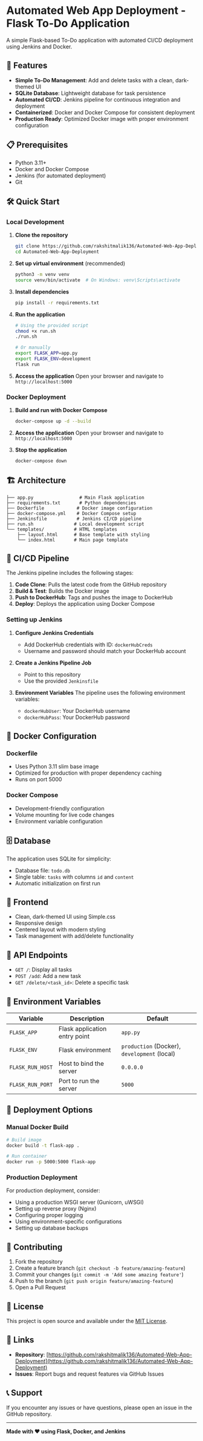 # Automated Web App Deployment - Flask To-Do Application

A simple Flask-based To-Do application with automated CI/CD deployment using Jenkins and Docker.

## 🚀 Features

- **Simple To-Do Management**: Add and delete tasks with a clean, dark-themed UI
- **SQLite Database**: Lightweight database for task persistence
- **Automated CI/CD**: Jenkins pipeline for continuous integration and deployment
- **Containerized**: Docker and Docker Compose for consistent deployment
- **Production Ready**: Optimized Docker image with proper environment configuration

## 📋 Prerequisites

- Python 3.11+
- Docker and Docker Compose
- Jenkins (for automated deployment)
- Git

## 🛠️ Quick Start

### Local Development

1. **Clone the repository**
   ```bash
   git clone https://github.com/rakshitmalik136/Automated-Web-App-Deployment.git
   cd Automated-Web-App-Deployment
   ```

2. **Set up virtual environment** (recommended)
   ```bash
   python3 -m venv venv
   source venv/bin/activate  # On Windows: venv\Scripts\activate
   ```

3. **Install dependencies**
   ```bash
   pip install -r requirements.txt
   ```

4. **Run the application**
   ```bash
   # Using the provided script
   chmod +x run.sh
   ./run.sh
   
   # Or manually
   export FLASK_APP=app.py
   export FLASK_ENV=development
   flask run
   ```

5. **Access the application**
   Open your browser and navigate to `http://localhost:5000`

### Docker Deployment

1. **Build and run with Docker Compose**
   ```bash
   docker-compose up -d --build
   ```

2. **Access the application**
   Open your browser and navigate to `http://localhost:5000`

3. **Stop the application**
   ```bash
   docker-compose down
   ```

## 🏗️ Architecture

```
├── app.py                 # Main Flask application
├── requirements.txt       # Python dependencies
├── Dockerfile            # Docker image configuration
├── docker-compose.yml    # Docker Compose setup
├── Jenkinsfile           # Jenkins CI/CD pipeline
├── run.sh               # Local development script
└── templates/           # HTML templates
    ├── layout.html      # Base template with styling
    └── index.html       # Main page template
```

## 🔄 CI/CD Pipeline

The Jenkins pipeline includes the following stages:

1. **Code Clone**: Pulls the latest code from the GitHub repository
2. **Build & Test**: Builds the Docker image
3. **Push to DockerHub**: Tags and pushes the image to DockerHub
4. **Deploy**: Deploys the application using Docker Compose

### Setting up Jenkins

1. **Configure Jenkins Credentials**
   - Add DockerHub credentials with ID: `dockerHubCreds`
   - Username and password should match your DockerHub account

2. **Create a Jenkins Pipeline Job**
   - Point to this repository
   - Use the provided `Jenkinsfile`

3. **Environment Variables**
   The pipeline uses the following environment variables:
   - `dockerHubUser`: Your DockerHub username
   - `dockerHubPass`: Your DockerHub password

## 🐳 Docker Configuration

### Dockerfile
- Uses Python 3.11 slim base image
- Optimized for production with proper dependency caching
- Runs on port 5000

### Docker Compose
- Development-friendly configuration
- Volume mounting for live code changes
- Environment variable configuration

## 🗄️ Database

The application uses SQLite for simplicity:
- Database file: `todo.db`
- Single table: `tasks` with columns `id` and `content`
- Automatic initialization on first run

## 🎨 Frontend

- Clean, dark-themed UI using Simple.css
- Responsive design
- Centered layout with modern styling
- Task management with add/delete functionality

## 📝 API Endpoints

- `GET /`: Display all tasks
- `POST /add`: Add a new task
- `GET /delete/<task_id>`: Delete a specific task

## 🔧 Environment Variables

| Variable | Description | Default |
|----------|-------------|---------|
| `FLASK_APP` | Flask application entry point | `app.py` |
| `FLASK_ENV` | Flask environment | `production` (Docker), `development` (local) |
| `FLASK_RUN_HOST` | Host to bind the server | `0.0.0.0` |
| `FLASK_RUN_PORT` | Port to run the server | `5000` |

## 🚀 Deployment Options

### Manual Docker Build
```bash
# Build image
docker build -t flask-app .

# Run container
docker run -p 5000:5000 flask-app
```

### Production Deployment
For production deployment, consider:
- Using a production WSGI server (Gunicorn, uWSGI)
- Setting up reverse proxy (Nginx)
- Configuring proper logging
- Using environment-specific configurations
- Setting up database backups

## 🤝 Contributing

1. Fork the repository
2. Create a feature branch (`git checkout -b feature/amazing-feature`)
3. Commit your changes (`git commit -m 'Add some amazing feature'`)
4. Push to the branch (`git push origin feature/amazing-feature`)
5. Open a Pull Request

## 📄 License

This project is open source and available under the [MIT License](LICENSE).

## 🔗 Links

- **Repository**: [https://github.com/rakshitmalik136/Automated-Web-App-Deployment](https://github.com/rakshitmalik136/Automated-Web-App-Deployment)
- **Issues**: Report bugs and request features via GitHub Issues

## 📞 Support

If you encounter any issues or have questions, please open an issue in the GitHub repository.

---

**Made with ❤️ using Flask, Docker, and Jenkins**
